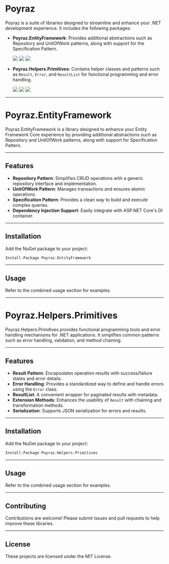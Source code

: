 # Poyraz

Poyraz is a suite of libraries designed to streamline and enhance your .NET development experience. It includes the following packages:

- **Poyraz.EntityFramework**: Provides additional abstractions such as Repository and UnitOfWork patterns, along with support for the Specification Pattern.

  [![](https://img.shields.io/nuget/v/Poyraz.EntityFramework.svg?logo=nuget)](https://www.nuget.org/packages/Poyraz.EntityFramework)
![](https://img.shields.io/nuget/dt/Poyraz.EntityFramework.svg?logo=nuget&color=yellow)
![](https://github.com/umitkayikcioglu/poyraz/workflows/Poyraz.EntityFramework/badge.svg)
- **Poyraz.Helpers.Primitives**: Contains helper classes and patterns such as `Result`, `Error`, and `ResultList` for functional programming and error handling.

  [![](https://img.shields.io/nuget/v/Poyraz.Helpers.Primitives.svg?logo=nuget)](https://www.nuget.org/packages/Poyraz.Helpers.Primitives)
![](https://img.shields.io/nuget/dt/Poyraz.Helpers.Primitives.svg?logo=nuget&color=yellow)
![](https://github.com/umitkayikcioglu/poyraz/workflows/Poyraz.Helpers.Primitives/badge.svg)

---

# Poyraz.EntityFramework

Poyraz.EntityFramework is a library designed to enhance your Entity Framework Core experience by providing additional abstractions such as Repository and UnitOfWork patterns, along with support for Specification Pattern.

---

## Features

- **Repository Pattern**: Simplifies CRUD operations with a generic repository interface and implementation.
- **UnitOfWork Pattern**: Manages transactions and ensures atomic operations.
- **Specification Pattern**: Provides a clean way to build and execute complex queries.
- **Dependency Injection Support**: Easily integrate with ASP.NET Core's DI container.

---

## Installation

Add the NuGet package to your project:

```bash
Install-Package Poyraz.EntityFramework
```

---

## Usage

Refer to the combined usage section for examples.

---

# Poyraz.Helpers.Primitives

Poyraz.Helpers.Primitives provides functional programming tools and error handling mechanisms for .NET applications. It simplifies common patterns such as error handling, validation, and method chaining.

---

## Features

- **Result Pattern**: Encapsulates operation results with success/failure states and error details.
- **Error Handling**: Provides a standardized way to define and handle errors using the `Error` class.
- **ResultList**: A convenient wrapper for paginated results with metadata.
- **Extension Methods**: Enhances the usability of `Result` with chaining and transformation methods.
- **Serialization**: Supports JSON serialization for errors and results.

---

## Installation

Add the NuGet package to your project:

```bash
Install-Package Poyraz.Helpers.Primitives
```

---

## Usage

Refer to the combined usage section for examples.

---

## Contributing

Contributions are welcome! Please submit issues and pull requests to help improve these libraries.

---

## License

These projects are licensed under the MIT License.

